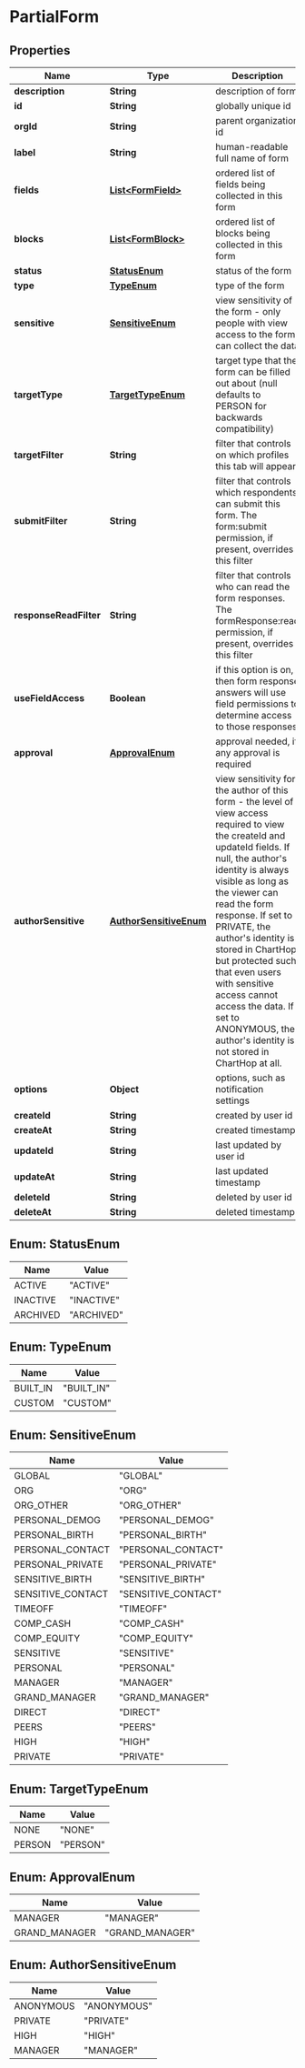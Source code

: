 

# PartialForm


## Properties

| Name | Type | Description | Notes |
|------------ | ------------- | ------------- | -------------|
|**description** | **String** | description of form |  [optional] |
|**id** | **String** | globally unique id |  [optional] |
|**orgId** | **String** | parent organization id |  [optional] |
|**label** | **String** | human-readable full name of form |  [optional] |
|**fields** | [**List&lt;FormField&gt;**](FormField.md) | ordered list of fields being collected in this form |  [optional] |
|**blocks** | [**List&lt;FormBlock&gt;**](FormBlock.md) | ordered list of blocks being collected in this form |  [optional] |
|**status** | [**StatusEnum**](#StatusEnum) | status of the form |  [optional] |
|**type** | [**TypeEnum**](#TypeEnum) | type of the form |  [optional] |
|**sensitive** | [**SensitiveEnum**](#SensitiveEnum) | view sensitivity of the form - only people with view access to the form can collect the data |  [optional] |
|**targetType** | [**TargetTypeEnum**](#TargetTypeEnum) | target type that the form can be filled out about (null defaults to PERSON for backwards compatibility) |  [optional] |
|**targetFilter** | **String** | filter that controls on which profiles this tab will appear |  [optional] |
|**submitFilter** | **String** | filter that controls which respondents can submit this form. The form:submit permission, if present, overrides this filter |  [optional] |
|**responseReadFilter** | **String** | filter that controls who can read the form responses. The formResponse:read permission, if present, overrides this filter |  [optional] |
|**useFieldAccess** | **Boolean** | if this option is on, then form response answers will use field permissions to determine access to those responses |  [optional] |
|**approval** | [**ApprovalEnum**](#ApprovalEnum) | approval needed, if any approval is required |  [optional] |
|**authorSensitive** | [**AuthorSensitiveEnum**](#AuthorSensitiveEnum) | view sensitivity for the author of this form - the level of view access required to view the createId and updateId fields. If null, the author&#39;s identity is always visible as long as the viewer can read the form response. If set to PRIVATE, the author&#39;s identity is stored in ChartHop, but protected such that even users with sensitive access cannot access the data. If set to ANONYMOUS, the author&#39;s identity is not stored in ChartHop at all. |  [optional] |
|**options** | **Object** | options, such as notification settings |  [optional] |
|**createId** | **String** | created by user id |  [optional] |
|**createAt** | **String** | created timestamp |  [optional] |
|**updateId** | **String** | last updated by user id |  [optional] |
|**updateAt** | **String** | last updated timestamp |  [optional] |
|**deleteId** | **String** | deleted by user id |  [optional] |
|**deleteAt** | **String** | deleted timestamp |  [optional] |



## Enum: StatusEnum

| Name | Value |
|---- | -----|
| ACTIVE | &quot;ACTIVE&quot; |
| INACTIVE | &quot;INACTIVE&quot; |
| ARCHIVED | &quot;ARCHIVED&quot; |



## Enum: TypeEnum

| Name | Value |
|---- | -----|
| BUILT_IN | &quot;BUILT_IN&quot; |
| CUSTOM | &quot;CUSTOM&quot; |



## Enum: SensitiveEnum

| Name | Value |
|---- | -----|
| GLOBAL | &quot;GLOBAL&quot; |
| ORG | &quot;ORG&quot; |
| ORG_OTHER | &quot;ORG_OTHER&quot; |
| PERSONAL_DEMOG | &quot;PERSONAL_DEMOG&quot; |
| PERSONAL_BIRTH | &quot;PERSONAL_BIRTH&quot; |
| PERSONAL_CONTACT | &quot;PERSONAL_CONTACT&quot; |
| PERSONAL_PRIVATE | &quot;PERSONAL_PRIVATE&quot; |
| SENSITIVE_BIRTH | &quot;SENSITIVE_BIRTH&quot; |
| SENSITIVE_CONTACT | &quot;SENSITIVE_CONTACT&quot; |
| TIMEOFF | &quot;TIMEOFF&quot; |
| COMP_CASH | &quot;COMP_CASH&quot; |
| COMP_EQUITY | &quot;COMP_EQUITY&quot; |
| SENSITIVE | &quot;SENSITIVE&quot; |
| PERSONAL | &quot;PERSONAL&quot; |
| MANAGER | &quot;MANAGER&quot; |
| GRAND_MANAGER | &quot;GRAND_MANAGER&quot; |
| DIRECT | &quot;DIRECT&quot; |
| PEERS | &quot;PEERS&quot; |
| HIGH | &quot;HIGH&quot; |
| PRIVATE | &quot;PRIVATE&quot; |



## Enum: TargetTypeEnum

| Name | Value |
|---- | -----|
| NONE | &quot;NONE&quot; |
| PERSON | &quot;PERSON&quot; |



## Enum: ApprovalEnum

| Name | Value |
|---- | -----|
| MANAGER | &quot;MANAGER&quot; |
| GRAND_MANAGER | &quot;GRAND_MANAGER&quot; |



## Enum: AuthorSensitiveEnum

| Name | Value |
|---- | -----|
| ANONYMOUS | &quot;ANONYMOUS&quot; |
| PRIVATE | &quot;PRIVATE&quot; |
| HIGH | &quot;HIGH&quot; |
| MANAGER | &quot;MANAGER&quot; |



